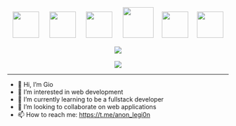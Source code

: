 <div align="center">
  <img
    src="https://cdn.jsdelivr.net/gh/devicons/devicon@latest/icons/html5/html5-plain.svg"
    width="60px"
  />&nbsp;&nbsp;&nbsp;&nbsp;&nbsp;
  <img
    src="https://cdn.jsdelivr.net/gh/devicons/devicon@latest/icons/css3/css3-plain.svg"
    width="60px"
    />&nbsp;&nbsp;&nbsp;&nbsp;&nbsp;
  <img
    src="https://cdn.jsdelivr.net/gh/devicons/devicon@latest/icons/javascript/javascript-plain.svg"
    width="60px"
  />&nbsp;&nbsp;&nbsp;&nbsp;&nbsp;
  <img
    src="https://cdn.jsdelivr.net/gh/devicons/devicon/icons/python/python-original.svg"
    width="70px"
  />&nbsp;&nbsp;&nbsp;&nbsp;
  <img
    src="https://cdn.jsdelivr.net/gh/devicons/devicon@latest/icons/react/react-original.svg"
    width="60px"
  />&nbsp;&nbsp;&nbsp;&nbsp;  
  <img
       src="https://cdn.jsdelivr.net/gh/devicons/devicon/icons/bulma/bulma-plain.svg"
       width="60px"
  />
  <br />
  <br />
  <img 
       src="https://github-readme-stats.vercel.app/api?username=anon-legion&count_private=true&show_icons=true&theme=github_dark&bg_color=000000&hide_border=true&custom_title=Gio%27s%20GitHub%20Stats"
   />
  <br />
  <br />
  <img
    src="https://github-readme-streak-stats.herokuapp.com?user=anon-legion&theme=prussian&hide_border=true&date_format=M%20j%5B%2C%20Y%5D&background=000000&ring=4A8CD6&fire=1F6FEA&currStreakNum=C3D1D9&currStreakLabel=1F6FEA&sideLabels=5096E7"
  />
</div>

---

- 👋 Hi, I’m Gio
- 👀 I’m interested in web development
- 🌱 I’m currently learning to be a fullstack developer
- 💞️ I’m looking to collaborate on web applications
- 📫 How to reach me: https://t.me/anon_legi0n
